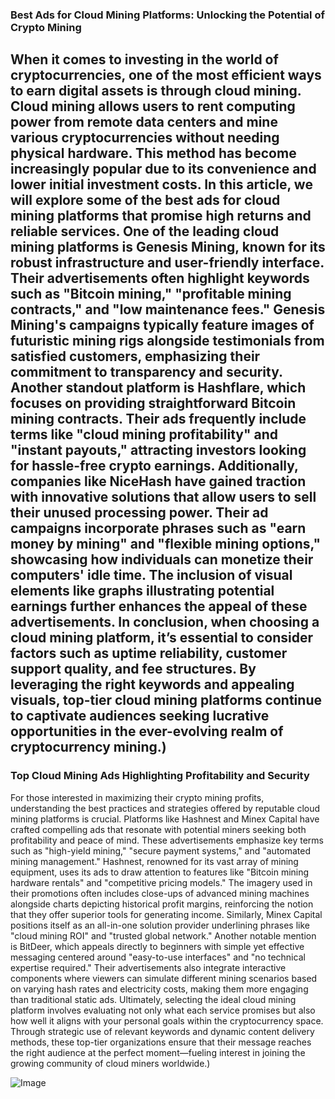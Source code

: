 ### Best Ads for Cloud Mining Platforms: Unlocking the Potential of Crypto Mining
When it comes to investing in the world of cryptocurrencies, one of the most efficient ways to earn digital assets is through cloud mining. Cloud mining allows users to rent computing power from remote data centers and mine various cryptocurrencies without needing physical hardware. This method has become increasingly popular due to its convenience and lower initial investment costs. In this article, we will explore some of the best ads for cloud mining platforms that promise high returns and reliable services.
One of the leading cloud mining platforms is Genesis Mining, known for its robust infrastructure and user-friendly interface. Their advertisements often highlight keywords such as "Bitcoin mining," "profitable mining contracts," and "low maintenance fees." Genesis Mining's campaigns typically feature images of futuristic mining rigs alongside testimonials from satisfied customers, emphasizing their commitment to transparency and security. Another standout platform is Hashflare, which focuses on providing straightforward Bitcoin mining contracts. Their ads frequently include terms like "cloud mining profitability" and "instant payouts," attracting investors looking for hassle-free crypto earnings.
Additionally, companies like NiceHash have gained traction with innovative solutions that allow users to sell their unused processing power. Their ad campaigns incorporate phrases such as "earn money by mining" and "flexible mining options," showcasing how individuals can monetize their computers' idle time. The inclusion of visual elements like graphs illustrating potential earnings further enhances the appeal of these advertisements.
In conclusion, when choosing a cloud mining platform, it’s essential to consider factors such as uptime reliability, customer support quality, and fee structures. By leveraging the right keywords and appealing visuals, top-tier cloud mining platforms continue to captivate audiences seeking lucrative opportunities in the ever-evolving realm of cryptocurrency mining.)
---
### Top Cloud Mining Ads Highlighting Profitability and Security
For those interested in maximizing their crypto mining profits, understanding the best practices and strategies offered by reputable cloud mining platforms is crucial. Platforms like Hashnest and Minex Capital have crafted compelling ads that resonate with potential miners seeking both profitability and peace of mind. These advertisements emphasize key terms such as "high-yield mining," "secure payment systems," and "automated mining management."
Hashnest, renowned for its vast array of mining equipment, uses its ads to draw attention to features like "Bitcoin mining hardware rentals" and "competitive pricing models." The imagery used in their promotions often includes close-ups of advanced mining machines alongside charts depicting historical profit margins, reinforcing the notion that they offer superior tools for generating income. Similarly, Minex Capital positions itself as an all-in-one solution provider underlining phrases like "cloud mining ROI" and "trusted global network."
Another notable mention is BitDeer, which appeals directly to beginners with simple yet effective messaging centered around "easy-to-use interfaces" and "no technical expertise required." Their advertisements also integrate interactive components where viewers can simulate different mining scenarios based on varying hash rates and electricity costs, making them more engaging than traditional static ads.
Ultimately, selecting the ideal cloud mining platform involves evaluating not only what each service promises but also how well it aligns with your personal goals within the cryptocurrency space. Through strategic use of relevant keywords and dynamic content delivery methods, these top-tier organizations ensure that their message reaches the right audience at the perfect moment—fueling interest in joining the growing community of cloud miners worldwide.)


![Image](https://github.com/user-attachments/assets/d7419ec9-dc67-403f-bf28-8faea5f1f74f)